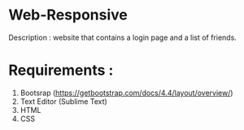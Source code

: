 # Web-Responsive
Description :
website that contains a login page and a list of friends.

# Requirements :
1. Bootsrap (https://getbootstrap.com/docs/4.4/layout/overview/)
2. Text Editor (Sublime Text)
3. HTML
4. CSS
